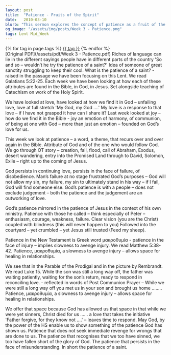 ```yaml
---
layout: post
title:  "Patience - Fruits of the Spirit"
date:   2010-03-10
blurb: "This sermon explores the concept of patience as a fruit of the Spirit. It delves into the biblical accounts of God's patience with humanity, Jesus' patience with his disciples, and how patience allows space for healing in relationships. The sermon encourages believers to show the same patience God has shown them, not seeking immediate revenge for wrongs done to them."
og_image: "/assets/img/posts/Week 3 - Patience.png"
tags: Lent Mid_Week
---    
```

<div class="tag-pills">
    {% for tag in page.tags %}
    <a href="{{ site.baseurl }}/tag/{{ tag | slugify }}" class="tag-pill">{{ tag }}</a>
    {% endfor %}
</div>
[Original PDF](/assets/pdf/Week 3 - Patience.pdf)
Riches of language can lie in the different sayings people have in different parts of the country 'So and so – wouldn’t he try the patience of a saint?' Idea of someone of great sanctity struggling to keep their cool. What is the patience of a saint? - raised in the passage we have been focusing on this Lent. We read Galatians 5:22-25. Each week we have been looking at how each of these attributes are found in the Bible, in God, in Jesus. Set alongside teaching of Catechism on work of the Holy Spirit.

We have looked at love, have looked at how we find it in God – unfailing love, love at full stretch 'My God, my God ….' My love is a response to that love – if I have not grasped it how can I share it? Last week looked at joy – how do we find it in the Bible - joy an emotion of harmony, of communion, of being at one with God – more than just an emotion – founded on God’s love for us.

This week we look at patience – a word, a theme, that recurs over and over again in the Bible. Attribute of God and of the one who would follow God. We go through OT story – creation, fall, flood, call of Abraham, Exodus, desert wandering, entry into the Promised Land through to David, Solomon, Exile – right up to the coming of Jesus.

God persists in continuing love, persists in the face of failure, of disobedience. Man’s failure at no stage frustrated God’s purposes – God will not allow my sin, my failure, my sin to ultimately stand in his way – if I fail, God will find someone else. God’s patience is with a people – does not exclude judgement – both the patience and the judgement are an outworking of love.

God’s patience mirrored in the patience of Jesus in the context of his own ministry. Patience with those he called – think especially of Peter – enthusiasm, courage, weakness, failure. Clear vision (you are the Christ) coupled with blindness (this will never happen to you) Followed into the courtyard – yet crumbled – yet Jesus still trusted (Feed my sheep).

Patience in the New Testament is Greek word μακροθυμία - patience in the face of injury – implies slowness to avenge injury. We read Matthew 5:38-42. Patience, μακροθυμία, a slowness to avenge injury – allows space for healing in relationships.

We see that in the Parable of the Prodigal and in the picture by Rembrandt. We read Luke 15. While the son was still a long way off, the father was waiting patiently, waiting for the son’s return, ready to respond in reconciling love. - reflected in words of Post Communion Prayer – While we were still a long way off you met us in your son and brought us home …….. Patience, μακροθυμία, a slowness to avenge injury – allows space for healing in relationships.

We offer that space because God has allowed us that space in that while we were yet sinners, Christ died for us …… a love that takes the initiative 'Father forgive, for they know not ….' – leaves time to respond. May God, by the power of the HS enable us to show something of the patience God has shown us. Patience that does not seek immediate revenge for wrongs that are done to us. The patience that recognises that we too have sinned, we too have fallen short of the glory of God. The patience that persists in the face of misunderstanding. In short the patience of a saint.
